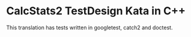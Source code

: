 CalcStats2 TestDesign Kata in C++
=================================

This translation has tests written in googletest, catch2 and doctest.

